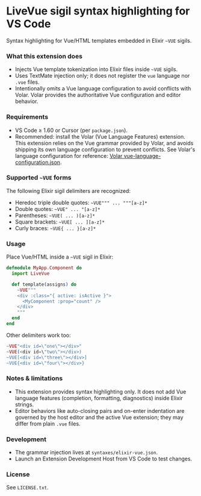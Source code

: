 # LiveVue sigil syntax highlighting for VS Code

Syntax highlighting for Vue/HTML templates embedded in Elixir `~VUE` sigils.

### What this extension does
- Injects Vue template tokenization into Elixir files inside `~VUE` sigils.
- Uses TextMate injection only; it does not register the `vue` language nor `.vue` files.
- Intentionally omits a Vue language configuration to avoid conflicts with Volar. Volar provides the authoritative Vue configuration and editor behavior.

### Requirements
- VS Code ≥ 1.60 or Cursor (per `package.json`).
- Recommended: install the Volar (Vue Language Features) extension. This extension relies on the Vue grammar provided by Volar, and avoids shipping its own language configuration to prevent conflicts. See Volar's language configuration for reference: [Volar vue-language-configuration.json](https://github.com/lomantig/volar/blob/master/extensions/vscode-vue-language-features/languages/vue-language-configuration.json).

### Supported `~VUE` forms
The following Elixir sigil delimiters are recognized:
- Heredoc triple double quotes: `~VUE""" ... """[a-z]*`
- Double quotes: `~VUE" ... "[a-z]*`
- Parentheses: `~VUE( ... )[a-z]*`
- Square brackets: `~VUE[ ... ][a-z]*`
- Curly braces: `~VUE{ ... }[a-z]*`

### Usage
Place Vue/HTML inside a `~VUE` sigil in Elixir:

```elixir
defmodule MyApp.Component do
  import LiveVue

  def template(assigns) do
    ~VUE"""
    <div :class="{ active: isActive }">
      <MyComponent :prop="count" />
    </div>
    """
  end
end
```

Other delimiters work too:

```elixir
~VUE"<div id=\"one\"></div>"
~VUE(<div id=\"two\"></div>)
~VUE[<div id=\"three\"></div>]
~VUE{<div id=\"four\"></div>}
```

### Notes & limitations
- This extension provides syntax highlighting only. It does not add Vue language features (completion, formatting, diagnostics) inside Elixir strings.
- Editor behaviors like auto-closing pairs and on-enter indentation are governed by the host editor and the active Vue extension; they may differ from plain `.vue` files.

### Development
- The grammar injection lives at `syntaxes/elixir-vue.json`.
- Launch an Extension Development Host from VS Code to test changes.

### License
See `LICENSE.txt`.
